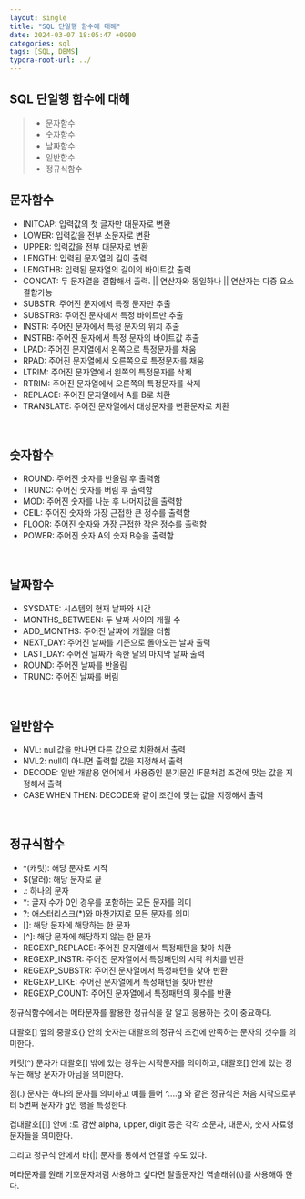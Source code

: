 ```yaml
---
layout: single
title: "SQL 단일행 함수에 대해"
date: 2024-03-07 18:05:47 +0900
categories: sql
tags: [SQL, DBMS]
typora-root-url: ../
---
```


## SQL 단일행 함수에 대해

> - 문자함수
> - 숫자함수
> - 날짜함수
> - 일반함수
> - 정규식함수

## 문자함수

- INITCAP:  입력값의 첫 글자만 대문자로 변환
- LOWER: 입력값을 전부 소문자로 변환
- UPPER: 입력값을 전부 대문자로 변환
- LENGTH: 입력된 문자열의 길이 출력
- LENGTHB: 입력된 문자열의 길이의 바이트값 출력
- CONCAT: 두 문자열을 결합해서 출력. || 연산자와 동일하나 || 연산자는 다중 요소 결합가능
- SUBSTR: 주어진 문자에서 특정 문자만 추출
- SUBSTRB: 주어진 문자에서 특정 바이트만 추출
- INSTR: 주어진 문자에서 특정 문자의 위치 추출
- INSTRB: 주어진 문자에서 특정 문자의 바이트값 추출
- LPAD: 주어진 문자열에서 왼쪽으로 특정문자를 채움
- RPAD: 주어진 문자열에서 오른쪽으로 특정문자를 채움
- LTRIM: 주어진 문자열에서 왼쪽의 특정문자를 삭제
- RTRIM: 주어진 문자열에서 오른쪽의 특정문자를 삭제
- REPLACE: 주어진 문자열에서 A를 B로 치환
- TRANSLATE: 주어진 문자열에서 대상문자를 변환문자로 치환

<br>

## 숫자함수

- ROUND: 주어진 숫자를 반올림 후 출력함
- TRUNC: 주어진 숫자를 버림 후 출력함
- MOD: 주어진 숫자를 나눈 후 나머지값을 출력함
- CEIL: 주어진 숫자와 가장 근접한 큰 정수를 출력함
- FLOOR: 주어진 숫자와 가장 근접한 작은 정수를 출력함
- POWER: 주어진 숫자 A의 숫자 B승을 출력함

<br>

## 날짜함수

- SYSDATE: 시스템의 현재 날짜와 시간
- MONTHS_BETWEEN: 두 날짜 사이의 개월 수
- ADD_MONTHS: 주어진 날짜에 개월을 더함
- NEXT_DAY: 주어진 날짜를 기준으로 돌아오는 날짜 출력
- LAST_DAY: 주어진 날짜가 속한 달의 마지막 날짜 출력
- ROUND: 주어진 날짜를 반올림
- TRUNC: 주어진 날짜를 버림

<br>

## 일반함수

- NVL: null값을 만나면 다른 값으로 치환해서 출력
- NVL2: null이 아니면 출력할 값을 지정해서 출력
- DECODE: 일반 개발용 언어에서 사용중인 분기문인 IF문처럼 조건에 맞는 값을 지정해서 출력
- CASE WHEN THEN: DECODE와 같이 조건에 맞는 값을 지정해서 출력

<br>

## 정규식함수

- ^(캐럿): 해당 문자로 시작
- $(달러): 해당 문자로 끝
- .: 하나의 문자
- *: 글자 수가 0인 경우를 포함하는 모든 문자를 의미
- ?: 애스터리스크(*)와 마찬가지로 모든 문자를 의미
- []: 해당 문자에 해당하는 한 문자
- [^]: 해당 문자에 해당하지 않는 한 문자
- REGEXP_REPLACE: 주어진 문자열에서 특정패턴을 찾아 치환
- REGEXP_INSTR: 주어진 문자열에서 특정패턴의 시작 위치를 반환
- REGEXP_SUBSTR: 주어진 문자열에서 특정패턴을 찾아 반환
- REGEXP_LIKE: 주어진 문자열에서 특정패턴을 찾아 반환
- REGEXP_COUNT: 주어진 문자열에서 특정패턴의 횟수를 반환

정규식함수에서는 메타문자를 활용한 정규식을 잘 알고 응용하는 것이 중요하다.

대괄호[] 옆의 중괄호{} 안의 숫자는 대괄호의 정규식 조건에 만족하는 문자의 갯수를 의미한다.

캐럿(^) 문자가 대괄호[] 밖에 있는 경우는 시작문자를 의미하고, 대괄호[] 안에 있는 경우는 해당 문자가 아님을 의미한다.

점(.) 문자는 하나의 문자를 의미하고 예를 들어 ^....g 와 같은 정규식은 처음 시작으로부터 5번째 문자가 g인 행을 특정한다.

겹대괄호[[]] 안에 :로 감싼 alpha, upper, digit 등은 각각 소문자, 대문자, 숫자 자료형 문자들을 의미한다. 

그리고 정규식 안에서 바(|) 문자를 통해서 연결할 수도 있다.

메타문자를 원래 기호문자처럼 사용하고 싶다면 탈출문자인 역슬래쉬(\\)를 사용해야 한다.



<br>

